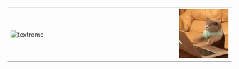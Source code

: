 <!--
**bnic/bnic** is a ✨ _special_ ✨ repository because its `README.md` (this file) appears on your GitHub profile.

Here are some ideas to get you started:

- 🔭 I’m currently working on ...
- 🌱 I’m currently learning ...
- 👯 I’m looking to collaborate on ...
- 🤔 I’m looking for help with ...
- 💬 Ask me about ...
- 📫 How to reach me: ...
- 😄 Pronouns: ...
- ⚡ Fun fact: ...
-->

<table width="100%" align="right">
   <tr>
      <td width="75%">
         <img src="https://raw.githubusercontent.com/bnic/bnic/main/tech_things_fps6_0fuzz_delay0_360w_01.gif" alt="textreme" width="100%" />
      </td>
      <td width="25%" valign="bottom">
         <img src="https://raw.githubusercontent.com/bnic/bnic/main/typing_cat.gif" alt="typingcat" width="100%" />
      </td>
   </tr>
<table>
   

